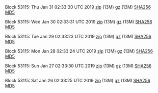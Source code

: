 Block 53115: Thu Jan 31 02:33:30 UTC 2019 [zip](https://files.01coin.io/testnet/2019-01-31/bootstrap.dat.zip) (13M) [gz](https://files.01coin.io/testnet/2019-01-31/bootstrap.dat.tar.gz) (13M) [SHA256](https://files.01coin.io/testnet/2019-01-31/sha256.txt) [MD5](https://files.01coin.io/testnet/2019-01-31/md5.txt)

Block 53115: Wed Jan 30 02:33:31 UTC 2019 [zip](https://files.01coin.io/testnet/2019-01-30/bootstrap.dat.zip) (13M) [gz](https://files.01coin.io/testnet/2019-01-30/bootstrap.dat.tar.gz) (13M) [SHA256](https://files.01coin.io/testnet/2019-01-30/sha256.txt) [MD5](https://files.01coin.io/testnet/2019-01-30/md5.txt)

Block 53115: Tue Jan 29 02:33:23 UTC 2019 [zip](https://files.01coin.io/testnet/2019-01-29/bootstrap.dat.zip) (13M) [gz](https://files.01coin.io/testnet/2019-01-29/bootstrap.dat.tar.gz) (13M) [SHA256](https://files.01coin.io/testnet/2019-01-29/sha256.txt) [MD5](https://files.01coin.io/testnet/2019-01-29/md5.txt)

Block 53115: Mon Jan 28 02:33:24 UTC 2019 [zip](https://files.01coin.io/testnet/2019-01-28/bootstrap.dat.zip) (13M) [gz](https://files.01coin.io/testnet/2019-01-28/bootstrap.dat.tar.gz) (13M) [SHA256](https://files.01coin.io/testnet/2019-01-28/sha256.txt) [MD5](https://files.01coin.io/testnet/2019-01-28/md5.txt)

Block 53115: Sun Jan 27 02:33:30 UTC 2019 [zip](https://files.01coin.io/testnet/2019-01-27/bootstrap.dat.zip) (13M) [gz](https://files.01coin.io/testnet/2019-01-27/bootstrap.dat.tar.gz) (13M) [SHA256](https://files.01coin.io/testnet/2019-01-27/sha256.txt) [MD5](https://files.01coin.io/testnet/2019-01-27/md5.txt)

Block 53115: Sat Jan 26 02:33:25 UTC 2019 [zip](https://files.01coin.io/testnet/2019-01-26/bootstrap.dat.zip) (13M) [gz](https://files.01coin.io/testnet/2019-01-26/bootstrap.dat.tar.gz) (13M) [SHA256](https://files.01coin.io/testnet/2019-01-26/sha256.txt) [MD5](https://files.01coin.io/testnet/2019-01-26/md5.txt)
